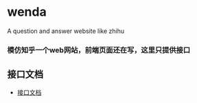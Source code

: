# wenda
A question and answer website like zhihu 

### 模仿知乎一个web网站，前端页面还在写，这里只提供接口



## 接口文档
- [接口文档](https://github.com/dackh/wenda/blob/master/doc.md)




